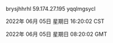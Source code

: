 brysjhhrhl 59.174.27.195 yqqlmgsycl

2022年 06月 05日 星期日 16:20:02 CST

2022年 06月 05日 星期日 08:20:02 GMT

